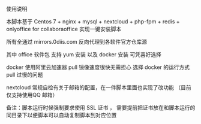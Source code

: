 使用说明

本脚本基于 Centos 7 + nginx + mysql + nextcloud + php-fpm + redis + onlyoffice for collaboraoffice 实现一键安装脚本

所有全通过 mirrors.0diis.com 反向代理到各软件官方仓库源

其中 office 软件包 支持 yum 安装 以及 docker 安装 可凭喜好选择

docker 使用阿里云加速器 pull 镜像速度很快无需担心 选择 docker 的运行方式 pull 过慢的问题

nextcloud 常规自检有关于邮箱的配置，在一件脚本里面也实现了改功能 （目前仅支持使用QQ 邮箱）

备注：脚本运行时候强制要求使用 SSL 证书 ， 需要提前把证书放在和脚本运行的同目录下以便脚本可以自动复制脚本到对应位置

